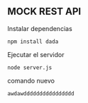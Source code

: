## MOCK REST API 

Instalar dependencias

    npm install dada

Ejecutar el servidor

    node server.js

comando nuevo

    awdawdddddddddddddddd


